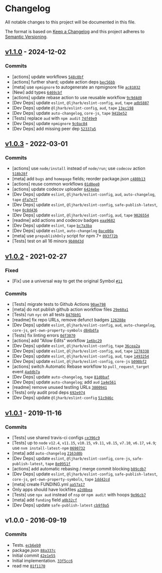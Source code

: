 # Changelog

All notable changes to this project will be documented in this file.

The format is based on [Keep a Changelog](https://keepachangelog.com/en/1.0.0/)
and this project adheres to [Semantic Versioning](https://semver.org/spec/v2.0.0.html).

## [v1.1.0](https://github.com/inspect-js/has-symbols/compare/v1.0.3...v1.1.0) - 2024-12-02

### Commits

- [actions] update workflows [`548c0bf`](https://github.com/inspect-js/has-<AWS-SECRET-KEY>490b0064647a282)
- [actions] further shard; update action deps [`bec56bb`](https://github.com/inspect-js/has-<AWS-SECRET-KEY>4875a3175cf3ff3)
- [meta] use `npmignore` to autogenerate an npmignore file [`ac81032`](https://github.com/inspect-js/has-<AWS-SECRET-KEY>9ce9b6f1275777e)
- [New] add types [`6469cbf`](https://github.com/inspect-js/has-<AWS-SECRET-KEY>1d9296ec14b2a3d)
- [actions] update rebase action to use reusable workflow [`9c9d4d0`](https://github.com/inspect-js/has-<AWS-SECRET-KEY>21f4e92d1716d72)
- [Dev Deps] update `eslint`, `@ljharb/eslint-config`, `aud`, `tape` [`adb5887`](https://github.com/inspect-js/has-<AWS-SECRET-KEY>aa9e1d42320cdfb)
- [Dev Deps] update `@ljharb/eslint-config`, `aud`, `tape` [`13ec198`](https://github.com/inspect-js/has-<AWS-SECRET-KEY>606a1970b22c7cb)
- [Dev Deps] update `auto-changelog`, `core-js`, `tape` [`941be52`](https://github.com/inspect-js/has-<AWS-SECRET-KEY>2acf3fdb223f057)
- [Tests] replace `aud` with `npm audit` [`74f49e9`](https://github.com/inspect-js/has-<AWS-SECRET-KEY>a1c53ce765b3559)
- [Dev Deps] update `npmignore` [`9c0ac04`](https://github.com/inspect-js/has-<AWS-SECRET-KEY>f2d6a89f17e9a70)
- [Dev Deps] add missing peer dep [`52337a5`](https://github.com/inspect-js/has-<AWS-SECRET-KEY>ab7707a8132cc12)

## [v1.0.3](https://github.com/inspect-js/has-symbols/compare/v1.0.2...v1.0.3) - 2022-03-01

### Commits

- [actions] use `node/install` instead of `node/run`; use `codecov` action [`518b28f`](https://github.com/inspect-js/has-<AWS-SECRET-KEY>e40aa9f738b1693)
- [meta] add `bugs` and `homepage` fields; reorder package.json [`c480b13`](https://github.com/inspect-js/has-<AWS-SECRET-KEY>9872cb5fdeef744)
- [actions] reuse common workflows [`01d0ee0`](https://github.com/inspect-js/has-<AWS-SECRET-KEY>b722027a77b2b07)
- [actions] update codecov uploader [`6424ebe`](https://github.com/inspect-js/has-<AWS-SECRET-KEY>13a4e4f168cb275)
- [Dev Deps] update `eslint`, `@ljharb/eslint-config`, `aud`, `auto-changelog`, `tape` [`dfa7e7f`](https://github.com/inspect-js/has-<AWS-SECRET-KEY>ab895157fa7e282)
- [Dev Deps] update `eslint`, `@ljharb/eslint-config`, `safe-publish-latest`, `tape` [`0c8d436`](https://github.com/inspect-js/has-<AWS-SECRET-KEY>d4fd7eca91c9d02)
- [Dev Deps] update `eslint`, `@ljharb/eslint-config`, `aud`, `tape` [`9026554`](https://github.com/inspect-js/has-<AWS-SECRET-KEY>94ef0c60f5d36ab)
- [readme] add actions and codecov badges [`eaa9682`](https://github.com/inspect-js/has-<AWS-SECRET-KEY>600bec36f7b3adc)
- [Dev Deps] update `eslint`, `tape` [`bc7a3ba`](https://github.com/inspect-js/has-<AWS-SECRET-KEY>32d59d1b9ac791e)
- [Dev Deps] update `eslint`, `auto-changelog` [`0ace00a`](https://github.com/inspect-js/has-<AWS-SECRET-KEY>357d941c60c2d9f)
- [meta] use `prepublishOnly` script for npm 7+ [`093f72b`](https://github.com/inspect-js/has-<AWS-SECRET-KEY>2a5034257bf561d)
- [Tests] test on all 16 minors [`9b80d3d`](https://github.com/inspect-js/has-<AWS-SECRET-KEY>fcc6e38426c6b03)

## [v1.0.2](https://github.com/inspect-js/has-symbols/compare/v1.0.1...v1.0.2) - 2021-02-27

### Fixed

- [Fix] use a universal way to get the original Symbol [`#11`](https://github.com/inspect-js/has-symbols/issues/11)

### Commits

- [Tests] migrate tests to Github Actions [`90ae798`](https://github.com/inspect-js/has-<AWS-SECRET-KEY>3c5e205f98556d3)
- [meta] do not publish github action workflow files [`29e60a1`](https://github.com/inspect-js/has-<AWS-SECRET-KEY>a9320d0d10c49b4)
- [Tests] run `nyc` on all tests [`8476b91`](https://github.com/inspect-js/has-<AWS-SECRET-KEY>505abf4b0e8f0ae)
- [readme] fix repo URLs, remove defunct badges [`126288e`](https://github.com/inspect-js/has-<AWS-SECRET-KEY>8bcb2e0bc5d7036)
- [Dev Deps] update `eslint`, `@ljharb/eslint-config`, `aud`, `auto-changelog`, `core-js`, `get-own-property-symbols` [`d84bdfa`](https://github.com/inspect-js/has-<AWS-SECRET-KEY>2614cd6c030940a)
- [Tests] fix linting errors [`0df3070`](https://github.com/inspect-js/has-<AWS-SECRET-KEY>189a7f5c6def839)
- [actions] add "Allow Edits" workflow [`1e6bc29`](https://github.com/inspect-js/has-<AWS-SECRET-KEY>eda08504be5aa9c)
- [Dev Deps] update `eslint`, `@ljharb/eslint-config`, `tape` [`36cea2a`](https://github.com/inspect-js/has-<AWS-SECRET-KEY>6b4e9ef82498e9b)
- [Dev Deps] update `eslint`, `@ljharb/eslint-config`, `aud`, `tape` [`1278338`](https://github.com/inspect-js/has-<AWS-SECRET-KEY>9ca869c7bfe8222)
- [Dev Deps] update `eslint`, `@ljharb/eslint-config`, `aud`, `tape` [`1493254`](https://github.com/inspect-js/has-<AWS-SECRET-KEY>e8324b3d196029d)
- [Dev Deps] update `eslint`, `@ljharb/eslint-config`, `core-js` [`b090bf2`](https://github.com/inspect-js/has-<AWS-SECRET-KEY>29d466ab5183e1d)
- [actions] switch Automatic Rebase workflow to `pull_request_target` event [`4addb7a`](https://github.com/inspect-js/has-<AWS-SECRET-KEY>68817554fc21dc0)
- [Dev Deps] update `auto-changelog`, `tape` [`81d0baf`](https://github.com/inspect-js/has-<AWS-SECRET-KEY>43895f7a7d10d8b)
- [Dev Deps] update `auto-changelog`; add `aud` [`1a4e561`](https://github.com/inspect-js/has-<AWS-SECRET-KEY>1d02630bc4fe3da)
- [readme] remove unused testling URLs [`3000941`](https://github.com/inspect-js/has-<AWS-SECRET-KEY>db1ef4a599e6fcc)
- [Tests] only audit prod deps [`692e974`](https://github.com/inspect-js/has-<AWS-SECRET-KEY>1a643a34b4741a1)
- [Dev Deps] update `@ljharb/eslint-config` [`51c946c`](https://github.com/inspect-js/has-<AWS-SECRET-KEY>a45cdce16b4ba76)

## [v1.0.1](https://github.com/inspect-js/has-symbols/compare/v1.0.0...v1.0.1) - 2019-11-16

### Commits

- [Tests] use shared travis-ci configs [`ce396c9`](https://github.com/inspect-js/has-<AWS-SECRET-KEY>cdbb79f7fb42229)
- [Tests] up to `node` `v12.4`, `v11.15`, `v10.15`, `v9.11`, `v8.15`, `v7.10`, `v6.17`, `v4.9`; use `nvm install-latest-npm` [`0690732`](https://github.com/inspect-js/has-<AWS-SECRET-KEY>62f522d5c462d6b)
- [meta] add `auto-changelog` [`2163d0b`](https://github.com/inspect-js/has-<AWS-SECRET-KEY>1667dd1750f26fc)
- [Dev Deps] update `eslint`, `@ljharb/eslint-config`, `core-js`, `safe-publish-latest`, `tape` [`8e0951f`](https://github.com/inspect-js/has-<AWS-SECRET-KEY>73511761e6e4d9c)
- [actions] add automatic rebasing / merge commit blocking [`b09cdb7`](https://github.com/inspect-js/has-<AWS-SECRET-KEY>6e2d6066f5ccd1d)
- [Dev Deps] update `eslint`, `@ljharb/eslint-config`, `safe-publish-latest`, `core-js`, `get-own-property-symbols`, `tape` [`1dd42cd`](https://github.com/inspect-js/has-<AWS-SECRET-KEY>2345c458babca91)
- [meta] create FUNDING.yml [`aa57a17`](https://github.com/inspect-js/has-<AWS-SECRET-KEY>ea8e73394d84ca4)
- Only apps should have lockfiles [`a2d8bea`](https://github.com/inspect-js/has-<AWS-SECRET-KEY>b107fcf9a4d57aa)
- [Tests] use `npx aud` instead of `nsp` or `npm audit` with hoops [`9e96cb7`](https://github.com/inspect-js/has-<AWS-SECRET-KEY>599a8eaa7ebe193)
- [meta] add `funding` field [`a0b32cf`](https://github.com/inspect-js/has-<AWS-SECRET-KEY>47b0a9d6440bab0)
- [Dev Deps] update `safe-publish-latest` [`cb9f0a5`](https://github.com/inspect-js/has-<AWS-SECRET-KEY>edd33bb6c3d6af0)

## v1.0.0 - 2016-09-19

### Commits

- Tests. [`ecb6eb9`](https://github.com/inspect-js/has-<AWS-SECRET-KEY>5ba5e0a98df430d)
- package.json [`88a337c`](https://github.com/inspect-js/has-<AWS-SECRET-KEY>69ff0ef0150e46a)
- Initial commit [`42e1e55`](https://github.com/inspect-js/has-<AWS-SECRET-KEY>3984acd14836b1c)
- Initial implementation. [`33f5cc6`](https://github.com/inspect-js/has-<AWS-SECRET-KEY>42bfdc63caf43fb)
- read me [`01f1170`](https://github.com/inspect-js/has-<AWS-SECRET-KEY>6ba5b516c6d7b0c)
